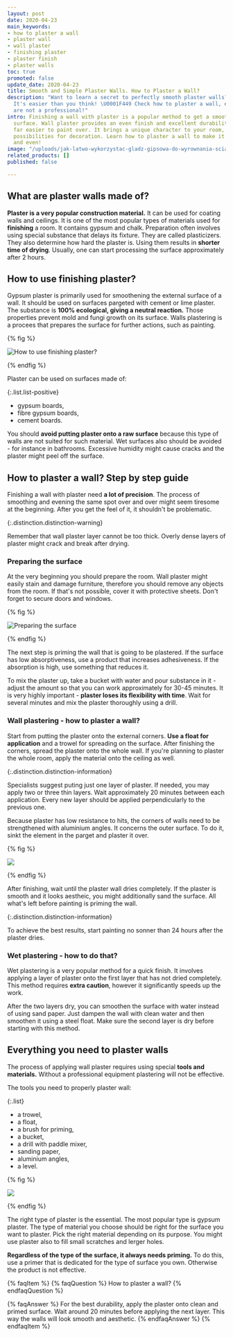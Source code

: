 ```yaml
---
layout: post
date: 2020-04-23
main_keywords:
- how to plaster a wall
- plaster wall
- wall plaster
- finishing plaster
- plaster finish
- plaster walls
toc: true
promoted: false
update_date: 2020-04-23
title: Smooth and Simple Plaster Walls. How to Plaster a Wall?
description: "Want to learn a secret to perfectly smooth plaster walls? \U0001F481‍♂️
  It's easier than you think! \U0001F449 Check how to plaster a wall, even if you
  are not a professional!"
intro: Finishing a wall with plaster is a popular method to get a smooth and aesthetic
  surface. Wall plaster provides an even finish and excellent durability. It is also
  far easier to paint over. It brings a unique character to your room, offering endless
  possibilities for decoration. Learn how to plaster a wall to make it perfectly smooth
  and even!
image: "/uploads/jak-latwo-wykorzystac-gladz-gipsowa-do-wyrownania-scian.jpg"
related_products: []
published: false

---
```

## What are plaster walls made of?

**Plaster is a very popular construction material.** It can be used for coating walls and ceilings. It is one of the most popular types of materials used for **finishing** a room. It contains gypsum and chalk. Preparation often involves using special substance that delays its fixture. They are called plasticizers. They also determine how hard the plaster is. Using them results in **shorter time of drying**. Usually, one can start processing the surface approximately after 2 hours.

## How to use finishing plaster?

Gypsum plaster is primarily used for smoothening the external surface of a wall. It should be used on surfaces pargeted with cement or lime plaster. The substance is **100% ecological, giving a neutral reaction.** Those properties prevent mold and fungi growth on its surface. Walls plastering is a procees that prepares the surface for further actions, such as painting.

{% fig %}

![How to use finishing plaster?](/uploads/1-gladz.jpg "How to use finishing plaster?")

{% endfig %}

Plaster can be used on surfaces made of:

{:.list.list-positive}

* gypsum boards,
* fibre gypsum boards,
* cement boards.

You should **avoid putting plaster onto a raw surface** because this type of walls are not suited for such material. Wet surfaces also should be avoided - for instance in bathrooms. Excessive humidity might cause cracks and the plaster might peel off the surface.

## How to plaster a wall? Step by step guide

Finishing a wall with plaster need **a lot of precision**. The process of smoothing and evening the same spot over and over might seem tiresome at the beginning. After you get the feel of it, it shouldn't be problematic.

{:.distinction.distinction-warning}

Remember that wall plaster layer cannot be too thick. Overly dense layers of plaster might crack and break after drying.

### Preparing the surface

At the very beginning you should prepare the room. Wall plaster might easily stain and damage furniture, therefore you should remove any objects from the room. If that's not possible, cover it with protective sheets. Don't forget to secure doors and windows.

{% fig %}

![Preparing the surface](/uploads/folia-gladz.jpg "Preparing the surface")

{% endfig %}

The next step is priming the wall that is going to be plastered. If the surface has low absorptiveness, use a product that increases adhesiveness. If the absorption is high, use something that reduces it.

To mix the plaster up, take a bucket with water and pour substance in it - adjust the amount so that you can work approximately for 30-45 minutes. It is very highly important - **plaster loses its flexibility with time**. Wait for several minutes and mix the plaster thoroughly using a drill.

### Wall plastering - how to plaster a wall?

Start from putting the plaster onto the external corners. **Use a float for application** and a trowel for spreading on the surface. After finishing the corners, spread the plaster onto the whole wall. If you're planning to plaster the whole room, apply the material onto the ceiling as well.

{:.distinction.distinction-information}

Specialists suggest puting just one layer of plaster. If needed, you may apply two or three thin layers. Wait approximately 20 minutes between each application. Every new layer should be applied perpendicularly to the previous one.

Because plaster has low resistance to hits, the corners of walls need to be strengthened with aluminium angles. It concerns the outer surface. To do it, sinkt the element in the parget and plaster it over.

{% fig %}

![](/uploads/szpachl-gladz.jpg)

{% endfig %}

After finishing, wait until the plaster wall dries completely. If the plaster is smooth and it looks aestheic, you might additionally sand the surface. All what's left before painting is priming the wall.

{:.distinction.distinction-information}

To achieve the best results, start painting no sonner than 24 hours after the plaster dries.

### Wet plastering - how to do that?

Wet plastering is a very popular method for a quick finish. It involves applying a layer of plaster onto the first layer that has not dried completely. This method requires **extra caution**, however it significantly speeds up the work.

After the two layers dry, you can smoothen the surface with water instead of using sand paper. Just dampen the wall with clean water and then smoothen it using a steel float. Make sure the second layer is dry before starting with this method.

## Everything you need to plaster walls

The process of applying wall plaster requires using special **tools and materials.** Without a professional equipment plastering will not be effective.

The tools you need to properly plaster wall:

{:.list}

* a trowel,
* a float,
* a brush for priming,
* a bucket,
* a drill with paddle mixer,
* sanding paper,
* aluminium angles,
* a level.

{% fig %}

![](/uploads/narzedzia-gladz.jpg)

{% endfig %}

The right type of plaster is the essential. The most popular type is gypsum plaster. The type of material you choose should be right for the surface you want to plaster. Pick the right material depending on its purpose. You might use plaster also to fill small scratches and lerger holes.

**Regardless of the type of the surface, it always needs priming.** To do this, use a primer that is dedicated for the type of surface you own. Otherwise the product is not effective.

{% faqItem %}
{% faqQuestion %}
How to plaster a wall?
{% endfaqQuestion %}

{% faqAnswer %}
For the best durability, apply the plaster onto clean and primed surface. Wait around 20 minutes before applying the next layer. This way the walls will look smooth and aesthetic.
{% endfaqAnswer %}
{% endfaqItem %}